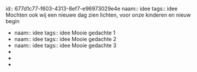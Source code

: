 id:: 677d1c77-f603-4313-8ef7-e96973029e4e
naam:: idee
tags:: idee
Mochten ook wij een nieuwe dag zien lichten, voor onze kinderen en nieuw begin

- naam:: idee
  tags:: idee
  Mooie gedachte 1
- naam:: idee
  tags:: idee
  Mooie gedachte 2
- naam:: idee
  tags:: idee
  Mooie gedachte 3
-
-
-